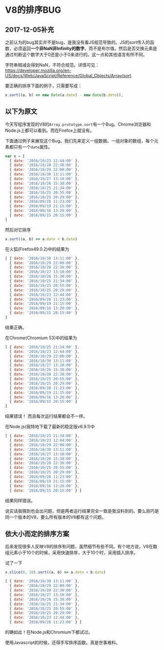# V8的排序BUG



## 2017-12-05补充

之前认为的bug其实并不是bug，是我没有看JS规范导致的。JS的sort传入的函数，必须返回**一个非NaN非Infinity的数字**，而不是布尔值。然后是否交换元素是通过判断这个数字大于0还是小于0来进行的。这一点和其他语言有所不同。

字符串相减会得到NaN，不符合规范。详情可见：
<https://developer.mozilla.org/en-US/docs/Web/JavaScript/Reference/Global_Objects/Array/sort>

要正确的排序下面的例子，只需要写成：
```js
x.sort((a, b) => new Date(a.date) - new Date(b.date));
```



## 以下为原文

今天写程序发现的V8的`Array.prototype.sort`有一个Bug。Chrome浏览器和Node.js上都可以看到。而在Firefox上就没有。

下面通过例子来展现这个Bug。我们先来定义一组数据。一组对象的数组，每个元素都只有一个`date`属性。

```js
var x = [
  { date: '2016/10/23 12:44:00' },
  { date: '2016/10/28 22:38:00' },
  { date: '2016/10/29 22:00:00' },
  { date: '2016/10/30 13:11:00' },
  { date: '2016/10/27 13:10:00' },
  { date: '2016/10/26 15:38:00' },
  { date: '2016/10/25 21:34:00' },
  { date: '2016/10/25 20:55:00' },
  { date: '2016/10/25 20:29:00' },
  { date: '2016/09/28 11:23:00' },
  { date: '2016/09/19 21:15:00' },
  { date: '2016/09/16 13:20:00' },
  { date: '2016/09/15 20:15:00' }
]
```

然后对它排序

```js
x.sort((a, b) => a.date < b.date)
```

在火狐(Firefox49.0.2)中的结果为

```js
[ { date: '2016/10/30 13:11:00' },
  { date: '2016/10/29 22:00:00' },
  { date: '2016/10/28 22:38:00' },
  { date: '2016/10/27 13:10:00' },
  { date: '2016/10/26 15:38:00' },
  { date: '2016/10/25 21:34:00' },
  { date: '2016/10/25 20:55:00' },
  { date: '2016/10/25 20:29:00' },
  { date: '2016/10/23 12:44:00' },
  { date: '2016/09/28 11:23:00' },
  { date: '2016/09/19 21:15:00' },
  { date: '2016/09/16 13:20:00' },
  { date: '2016/09/15 20:15:00' }
]
```

结果正确。

在Chrome(Chromium 53)中的结果为

```js
[ { date: '2016/10/25 21:34:00' },
  { date: '2016/10/23 12:44:00' },
  { date: '2016/10/29 22:00:00' },
  { date: '2016/10/30 13:11:00' },
  { date: '2016/10/27 13:10:00' },
  { date: '2016/10/26 15:38:00' },
  { date: '2016/10/28 22:38:00' },
  { date: '2016/10/25 20:55:00' },
  { date: '2016/10/25 20:29:00' },
  { date: '2016/09/28 11:23:00' },
  { date: '2016/09/19 21:15:00' },
  { date: '2016/09/16 13:20:00' },
  { date: '2016/09/15 20:15:00' }
]
```

结果错误！
而且每次运行结果都会不一样。

在Node.js(我特地下载了最新的稳定版v6.9.1)中

```js
[ { date: '2016/10/25 21:34:00' },
  { date: '2016/10/23 12:44:00' },
  { date: '2016/10/29 22:00:00' },
  { date: '2016/10/30 13:11:00' },
  { date: '2016/10/27 13:10:00' },
  { date: '2016/10/26 15:38:00' },
  { date: '2016/10/28 22:38:00' },
  { date: '2016/10/25 20:55:00' },
  { date: '2016/10/25 20:29:00' },
  { date: '2016/09/28 11:23:00' },
  { date: '2016/09/19 21:15:00' },
  { date: '2016/09/16 13:20:00' },
  { date: '2016/09/15 20:15:00' } ]

```

结果同样错误。

说实话我猜到也会出问题，但是两者运行结果完全一致是我没料到的。要么刚巧是同一个版本的V8，要么所有版本的V8都有这个问题。


## 依大小而定的排序方案

后来发现很多人反映V8的排序有问题，虽然细节有些不同。有个地方说，V8在数组元素小于10个的时候，采用快速排序，大于10个时，采用插入排序。

试了一下

```js
x.slice(0, 10).sort((a, b) => a.date < b.date)
```

```js
[ { date: '2016/10/30 13:11:00' },
  { date: '2016/10/29 22:00:00' },
  { date: '2016/10/28 22:38:00' },
  { date: '2016/10/27 13:10:00' },
  { date: '2016/10/26 15:38:00' },
  { date: '2016/10/25 21:34:00' },
  { date: '2016/10/25 20:55:00' },
  { date: '2016/10/25 20:29:00' },
  { date: '2016/10/23 12:44:00' },
  { date: '2016/09/28 11:23:00' } ]
```

的确如此！在Node.js和Chromium下都试过。

使用Javascript的时候，还得手写排序函数。真是世事难料。
